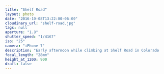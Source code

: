 ```yaml
---
title: "Shelf Road"
layout: photo
date: "2016-10-08T13:22:00-06:00"
cloudinary_url: "shelf-road.jpg"
tags: null
aperture: "1.8"
shutter_speed: "1/4167"
iso: "25"
camera: "iPhone 7"
description: "Early afternoon while climbing at Shelf Road in Colorado."
focal_length: "28mm"
height_at_1200: 900
draft: false
---
```


